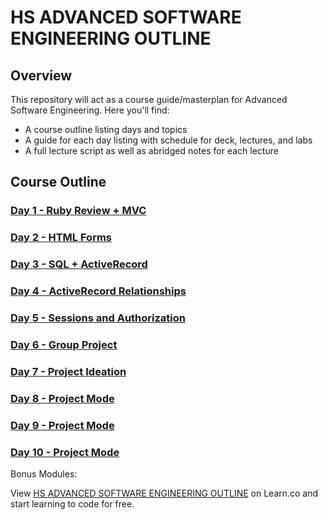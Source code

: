 # HS ADVANCED SOFTWARE ENGINEERING OUTLINE

## Overview
This repository will act as a course guide/masterplan for Advanced Software Engineering. 
Here you'll find:

+ A course outline listing days and topics
+ A guide for each day listing with schedule for deck, lectures, and labs
+ A full lecture script as well as abridged notes for each lecture

## Course Outline

### [Day 1 - Ruby Review + MVC ](/day-01)

### [Day 2 - HTML Forms](/day-02)

### [Day 3 - SQL + ActiveRecord ](/day-03)

### [Day 4 - ActiveRecord Relationships ](/day-04)

### [Day 5 - Sessions and Authorization ](/day-05)

### [Day 6 - Group Project](/day-06)

### [Day 7 - Project Ideation ](/day-07)

### [Day 8 - Project Mode ](/day-08)

### [Day 9 - Project Mode ](/day-09)

### [Day 10 - Project Mode ](/day-10)

Bonus Modules:


<p data-visibility='hidden'>View <a href='https://learn.co/lessons/precollege-school-year-advanced-software-engineering-track' title='HS ADVANCED SOFTWARE ENGINEERING OUTLINE'>HS ADVANCED SOFTWARE ENGINEERING OUTLINE</a> on Learn.co and start learning to code for free.</p>
